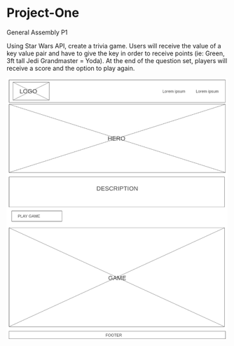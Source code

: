 # Project-One
General Assembly P1

Using Star Wars API, create a trivia game. Users will receive the value of a key value pair and have to give the key in order to receive points (ie: Green, 3ft tall Jedi Grandmaster = Yoda). At the end of the question set, players will receive a score and the option to play again.

![Wireframe](Homepage.png)
